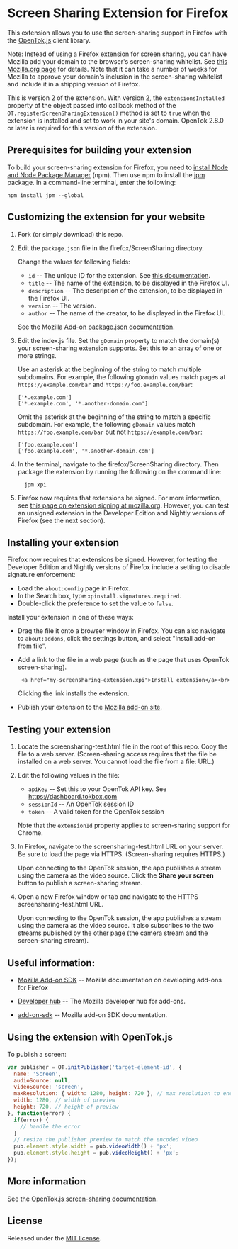 Screen Sharing Extension for Firefox
====================================

This extension allows you to use the screen-sharing support in Firefox with the [OpenTok.js][ot] client library.

Note: Instead of using a Firefox extension for screen sharing, you can have Mozilla add your domain
to the browser's screen-sharing whitelist. See [this Mozilla.org page][whitelist] for details.
Note that it can take a number of weeks for Mozilla to approve your domain's inclusion in
the screen-sharing whitelist and include it in a shipping version of Firefox.

This is version 2 of the extension. With version 2, the `extensionsInstalled` property of the object passed into callback method of the
`OT.registerScreenSharingExtension()` method is set to `true` when the extension is installed and set to work in your site's domain.
OpenTok 2.8.0 or later is required for this version of the extension.

## Prerequisites for building your extension

To build your screen-sharing extension for Firefox, you need to [install Node and Node Package
Manager][npm] (npm). Then use npm to install the [jpm](jpm) package. In a command-line terminal,
enter the following:

    npm install jpm --global

## Customizing the extension for your website

1. Fork (or simply download) this repo.

2. Edit the `package.json` file in the firefox/ScreenSharing directory.

   Change the values for following fields:

   * `id` -- The unique ID for the extension. See [this documentation][package-json].
   * `title` -- The name of the extension, to be displayed in the Firefox UI.
   * `description` -- The description of the extension, to be displayed in the
     Firefox UI.
   * `version` -- The version.
   * `author` -- The name of the creator, to be displayed in the Firefox UI.

   See the Mozilla [Add-on package.json documentation][package-json].

3. Edit the index.js file. Set the `gDomain` property to match the domain(s)
   your screen-sharing extension supports. Set this to an array of one or more strings.

   Use an asterisk at the beginning of the string to match multiple subdomains. For example,
   the following `gDomain` values match pages at `https://example.com/bar` and
   `https://foo.example.com/bar`:

       ['*.example.com']
       ['*.example.com', '*.another-domain.com']

   Omit the asterisk at the beginning of the string to match a specific subdomain. For example,
   the following `gDomain` values match `https://foo.example.com/bar` but not `https://example.com/bar`:

       ['foo.example.com']
       ['foo.example.com', '*.another-domain.com']

4. In the terminal, navigate to the firefox/ScreenSharing directory. Then package the extension
   by running the following on the command line:

         jpm xpi

5. Firefox now requires that extensions be signed. For more information, see
   [this page on extension signing at mozilla.org][extension-signing]. However, you can test an
   unsigned extension in the Developer Edition and Nightly versions of Firefox (see the next
   section).

## Installing your extension

Firefox now requires that extensions be signed. However, for testing the Developer Edition
and Nightly versions of Firefox include a setting to disable signature enforcement:

* Load the `about:config` page in Firefox.
* In the Search box, type `xpinstall.signatures.required`.
* Double-click the preference to set the value to `false`.

Install your extension in one of these ways:

   * Drag the file it onto a browser window in Firefox. You can also navigate to
     `about:addons`, click the settings button, and select "Install add-on from file".

   * Add a link to the file in a web page (such as the page that uses OpenTok screen-sharing).

     ```
      <a href="my-screensharing-extension.xpi">Install extension</a><br>
     ```

     Clicking the link installs the extension.

   * Publish your extension to the [Mozilla add-on site][add-ons].

## Testing your extension

1. Locate the screensharing-test.html file in the root of this repo. Copy the file to a
   web server. (Screen-sharing access requires that the file be installed on a web server.
   You cannot load the file from a file: URL.)

2. Edit the following values in the file:

   * `apiKey` -- Set this to your OpenTok API key. See https://dashboard.tokbox.com
   * `sessionId` -- An OpenTok session ID
   * `token` -- A valid token for the OpenTok session

   Note that the `extensionId` property applies to screen-sharing support for Chrome.

3. In Firefox, navigate to the screensharing-test.html URL on your server. Be sure to load
   the page via HTTPS. (Screen-sharing requires HTTPS.)

   Upon connecting to the OpenTok session, the app publishes a stream using the camera
   as the video source. Click the **Share your screen** button to publish a screen-sharing
   stream.

4. Open a new Firefox window or tab and navigate to the HTTPS screensharing-test.html URL.

   Upon connecting to the OpenTok session, the app publishes a stream using the camera
   as the video source. It also subscribes to the two streams published by the other page
   (the camera stream and the screen-sharing stream).

## Useful information:

* [Mozilla Add-on SDK][add-on-sdk] -- Mozilla documentation on developing add-ons
   for Firefox

* [Developer hub][mozilla-add-on-hub] -- The Mozilla developer hub for add-ons.

* [add-on-sdk][add-on-sdk] -- Mozilla add-on SDK documentation.

## Using the extension with OpenTok.js

To publish a screen:

```javascript
var publisher = OT.initPublisher('target-element-id', {
  name: 'Screen',
  audioSource: null,
  videoSource: 'screen',
  maxResolution: { width: 1280, height: 720 }, // max resolution to encode screen in
  width: 1280, // width of preview
  height: 720, // height of preview
}, function(error) {
  if(error) {
    // handle the error
  }
  // resize the publisher preview to match the encoded video
  pub.element.style.width = pub.videoWidth() + 'px';
  pub.element.style.height = pub.videoHeight() + 'px';
});
```

## More information

See the [OpenTok.js screen-sharing documentation][ot-screensharing].

[ot]: http://tokbox.com/opentok/libraries/client/js/
[whitelist]: https://wiki.mozilla.org/Screensharing
[npm]: https://nodejs.org/en/download/
[jpm]: https://developer.mozilla.org/en-US/Add-ons/SDK/Tools/jpm
[package-json]: https://developer.mozilla.org/en-US/Add-ons/SDK/Tools/package_json
[add-on-sdk]: https://addons.mozilla.org/en-US/developers/docs/sdk/latest
[add-ons]: https://addons.mozilla.org/en-US/firefox/extensions/
[add-on-sdk]: https://developer.mozilla.org/en-US/Add-ons/SDK
[mozilla-add-on-hub]: https://addons.mozilla.org/en-US/developers/
[extension-signing]: https://wiki.mozilla.org/Add-ons/Extension_Signing
[ot-screensharing]: https://tokbox.com/opentok/tutorials/screen-sharing/js/

## License

Released under the [MIT license](http://opensource.org/licenses/MIT).
